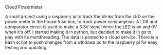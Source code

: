 Cloud Powermeter

A small project using a raspberry pi to track the blinks from the LED on the power meter in the house fuse box, to track power consumption. A LDR and comparator circuit is used to make a 3.3V signal when the LED is on and 0V when it's off. I started making it in python, but decided to make it in go to play with its multithreading. The data is posted to a cloud service. There is a bash script to push changes from a windows pc to the raspberry pi for easy testing and updating.
